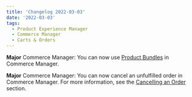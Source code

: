```yaml
---
title: 'Changelog 2022-03-03'
date: '2022-03-03'
tags:
  - Product Experience Manager
  - Commerce Manager
  - Carts & Orders
---
```

**Major** Commerce Manager: You can now use [Product Bundles](/docs/pxm/products/pxm-bundles/bundle-configuration) in Commerce Manager.

**Major** Commerce Manager: You can now cancel an unfulfilled order in Commerce Manager. For more information, see the [Cancelling an Order](/docs/commerce-cloud/orders/orders-cm#cancelling-an-order) section.
